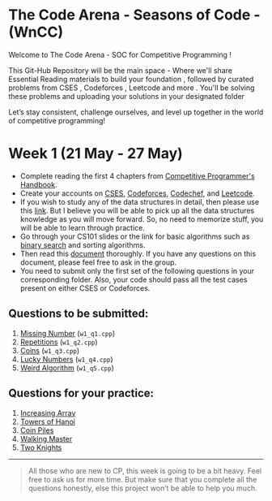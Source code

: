 # The Code Arena - Seasons of Code - (WnCC) 
Welcome to The Code Arena - SOC for Competitive Programming !

This Git-Hub Repository will be the main space - Where we'll share Essential Reading materials to build your foundation , followed by curated problems from CSES , Codeforces , Leetcode and more .
You'll be solving these problems and uploading your solutions in your designated folder

Let’s stay consistent, challenge ourselves, and level up together in the world of competitive programming!

# Week 1 (21 May - 27 May)

- Complete reading the first 4 chapters from [Competitive Programmer's Handbook](https://cses.fi/book/book.pdf).
- Create your accounts on [CSES](https://cses.fi/), [Codeforces](https://codeforces.com/), [Codechef](https://www.codechef.com/), and [Leetcode](https://leetcode.com/).
- If you wish to study any of the data structures in detail, then please use this [link](https://www.geeksforgeeks.org/data-structures/). But I believe you will be able to pick up all the data structures knowledge as you will move forward. So, no need to memorize stuff, you will be able to learn through practice.
- Go through your CS101 slides or the link for basic algorithms such as [binary search](https://www.geeksforgeeks.org/binary-search/) and sorting algorithms.
- Then read this [document](https://docs.google.com/document/d/1Lx9sbsxWOVrGgeCplCMAdscvZazTTKQPDZnZpCH0CLo/edit) thoroughly. If you have any questions on this document, please feel free to ask in the group.
- You need to submit only the first set of the following questions in your corresponding folder. Also, your code should pass all the test cases present on either CSES or Codeforces.

## Questions to be submitted:
1. [Missing Number](https://cses.fi/problemset/task/1083) (`w1_q1.cpp`)
2. [Repetitions](https://cses.fi/problemset/task/1069) (`w1_q2.cpp`) 
3. [Coins](https://cses.fi/problemset/task/1617) (`w1_q3.cpp`) 
4. [Lucky Numbers](https://cses.fi/problemset/task/1090) (`w1_q4.cpp`) 
5. [Weird Algorithm](https://cses.fi/problemset/task/1068) (`w1_q5.cpp`) 

## Questions for your practice:
1. [Increasing Array](https://cses.fi/problemset/task/1094) 
2. [Towers of Hanoi](https://cses.fi/problemset/task/2165) 
3. [Coin Piles](https://cses.fi/problemset/task/1754) 
4. [Walking Master](https://cses.fi/problemset/task/1753) 
5. [Two Knights](https://cses.fi/problemset/task/1072) 

---

> All those who are new to CP, this week is going to be a bit heavy. Feel free to ask us for more time. But make sure that you complete all the questions honestly, else this project won’t be able to help you much.
